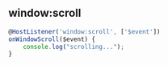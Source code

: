 
## window:scroll
```ts
@HostListener('window:scroll', ['$event'])
onWindowScroll($event) {
    console.log("scrolling...");
}
```
